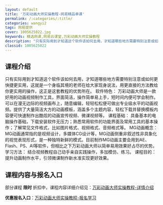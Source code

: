 ```yaml
---
layout: default
title: '万彩动画大师实操教程-网易精品单课'
permalink: /:categories/:title/
categories: wangyi2
tags: 网易提供
cover: 1005625022.jpg
keywords: 精选网课,网易云课堂,万彩动画大师实操教程
description: "只有实际用到才知道这个软件该如何去用，才知道哪些地方需要特别注意或如何更快捷更实用，这就是一个身临其境的老师在给大家现身说法，用更直接的方法教给你更实用的操作，这正是这套教程的优势所在。软件"
classid: 1005625022
---
```


## 课程介绍

只有实际用到才知道这个软件该如何去用，才知道哪些地方需要特别注意或如何更快捷更实用，这就是一个身临其境的老师在给大家现身说法，用更直接的方法教给你更实用的操作，这正是这套教程的优势所在。
软件特色：
万彩动画大师是一款好用的动画视频制作工具，界面简洁，操作简单易上手，短时间内便可学会制作。可以在漫无边际的视频画布上，随意编辑，轻轻松松便可做出专业级水平的动画视频。提供了大量简洁大方的动画模板，涵盖多个主题内容，轻松下载并替换模板内容便可快速制作出酷炫的动画宣传视频、微课视频等。
课程基础：
具备基本的电脑操作基础，下载安装软件无压力；熟悉常用软件的功能界面及常用工具的基本操作；了解常见文件格式，比如图片格式、视频格式、音频格式等。
MG动画概念：
MG动画通常指的是视频设计，多媒体CG设计等，MG动画侧重非叙述性非具象化的视觉表现形式，是一种独特新鲜的模式。目前制作MG动画主要会用到AE、Flash、PS、AI等软件，但相比之下万彩动画大师以简单易用效果好占尽的优势。
学习方法：
结合视频教程自己动手亲自实践操作，多加模仿、练习。
课程目的：
提升动画制作水平，引领微课制作新水准实现更好效果。

## 课程内容与报名入口

部分课程 **限时** 折扣中，课程内容详细介绍见：[万彩动画大师实操教程-详情介绍](https://study.163.com/course/introduction/1005625022.htm?share=1&shareId=1025206652&utm_campaign=share&utm_medium=iphoneShare&utm_source=&utm_u=1025206652)

**优惠报名入口**：[万彩动画大师实操教程-报名学习](https://study.163.com/course/introduction/1005625022.htm?share=1&shareId=1025206652&utm_campaign=share&utm_medium=iphoneShare&utm_source=&utm_u=1025206652)

